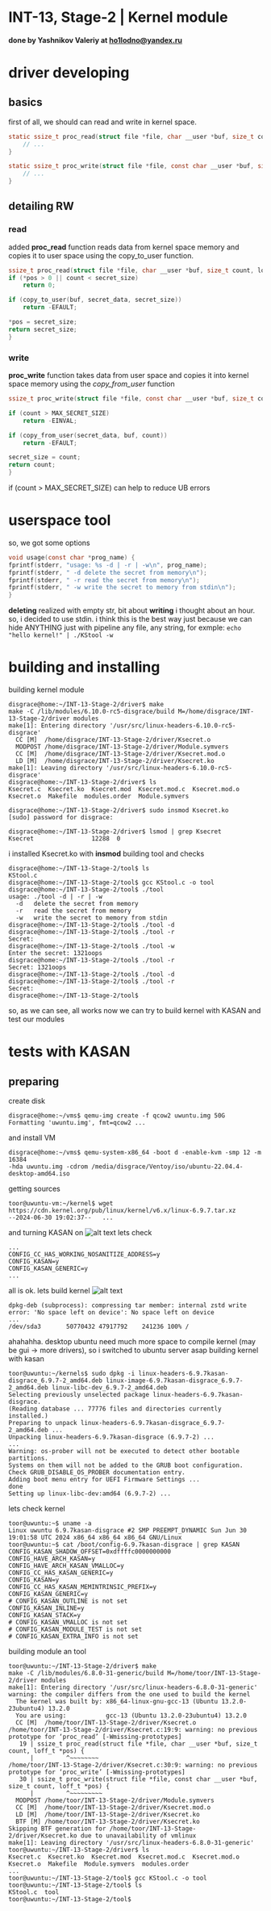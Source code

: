 # INT-13, Stage-2 | Kernel module
#### done by Yashnikov Valeriy at ho1lodno@yandex.ru

# driver developing
## basics
first of all, we should can read and write in kernel space.
```C
static ssize_t proc_read(struct file *file, char __user *buf, size_t count, loff_t *pos) {
    // ...
}

static ssize_t proc_write(struct file *file, const char __user *buf, size_t count, loff_t *pos) {
    // ...
}
```
## detailing RW
### read
added __proc_read__ function reads data from kernel space memory and copies it to user space using the copy_to_user function.
```c
ssize_t proc_read(struct file *file, char __user *buf, size_t count, loff_t *pos) {
if (*pos > 0 || count < secret_size)
	return 0;

if (copy_to_user(buf, secret_data, secret_size))
	return -EFAULT;

*pos = secret_size;
return secret_size;
}
```
### write
__proc_write__ function takes data from user space and copies it into kernel space memory using the _copy_from_user_ function
```c
ssize_t proc_write(struct file *file, const char __user *buf, size_t count, loff_t *pos) {

if (count > MAX_SECRET_SIZE)
	return -EINVAL;

if (copy_from_user(secret_data, buf, count))
	return -EFAULT;

secret_size = count;
return count;
}
```
if (count > MAX_SECRET_SIZE) can help to reduce UB errors
# userspace tool 
so, we got some options
```c
void usage(const char *prog_name) {
fprintf(stderr, "usage: %s -d | -r | -w\n", prog_name);
fprintf(stderr, " -d delete the secret from memory\n");
fprintf(stderr, " -r read the secret from memory\n");
fprintf(stderr, " -w write the secret to memory from stdin\n");
}
```
__deleting__ realized with empty str, bit about __writing__ i thought about an hour. so, i decided to use stdin. i think this is the best way just because we can hide ANYTHING just with pipeline 
any file, any string, for exmple:
`echo "hello kernel!" | ./KStool -w`

# building and installing
building kernel module
```shell
disgrace@home:~/INT-13-Stage-2/driver$ make
make -C /lib/modules/6.10.0-rc5-disgrace/build M=/home/disgrace/INT-13-Stage-2/driver modules
make[1]: Entering directory '/usr/src/linux-headers-6.10.0-rc5-disgrace'
  CC [M]  /home/disgrace/INT-13-Stage-2/driver/Ksecret.o
  MODPOST /home/disgrace/INT-13-Stage-2/driver/Module.symvers
  CC [M]  /home/disgrace/INT-13-Stage-2/driver/Ksecret.mod.o
  LD [M]  /home/disgrace/INT-13-Stage-2/driver/Ksecret.ko
make[1]: Leaving directory '/usr/src/linux-headers-6.10.0-rc5-disgrace'
disgrace@home:~/INT-13-Stage-2/driver$ ls
Ksecret.c  Ksecret.ko  Ksecret.mod  Ksecret.mod.c  Ksecret.mod.o  Ksecret.o  Makefile  modules.order  Module.symvers

disgrace@home:~/INT-13-Stage-2/driver$ sudo insmod Ksecret.ko 
[sudo] password for disgrace: 

disgrace@home:~/INT-13-Stage-2/driver$ lsmod | grep Ksecret
Ksecret                12288  0
```
i installed Ksecret.ko with __insmod__
building tool and checks 
```shell
disgrace@home:~/INT-13-Stage-2/tool$ ls
KStool.c
disgrace@home:~/INT-13-Stage-2/tool$ gcc KStool.c -o tool
disgrace@home:~/INT-13-Stage-2/tool$ ./tool 
usage: ./tool -d | -r | -w
  -d   delete the secret from memory
  -r   read the secret from memory
  -w   write the secret to memory from stdin
disgrace@home:~/INT-13-Stage-2/tool$ ./tool -d
disgrace@home:~/INT-13-Stage-2/tool$ ./tool -r
Secret: 
disgrace@home:~/INT-13-Stage-2/tool$ ./tool -w
Enter the secret: 1321oops
disgrace@home:~/INT-13-Stage-2/tool$ ./tool -r
Secret: 1321oops
disgrace@home:~/INT-13-Stage-2/tool$ ./tool -d
disgrace@home:~/INT-13-Stage-2/tool$ ./tool -r
Secret: 
disgrace@home:~/INT-13-Stage-2/tool$ 
```
so, as we can see, all works
now we can try to build kernel with KASAN and test our modules

# tests with KASAN
## preparing
create disk
```shel
disgrace@home:~/vms$ qemu-img create -f qcow2 uwuntu.img 50G
Formatting 'uwuntu.img', fmt=qcow2 ...
```
and install VM
```shell
disgrace@home:~/vms$ qemu-system-x86_64 -boot d -enable-kvm -smp 12 -m 16384 
-hda uwuntu.img -cdrom /media/disgrace/Ventoy/iso/ubuntu-22.04.4-desktop-amd64.iso
```
getting sources
```shell
toor@uwuntu-vm:~/kernel$ wget https://cdn.kernel.org/pub/linux/kernel/v6.x/linux-6.9.7.tar.xz
--2024-06-30 19:02:37--   ...
```
and turning KASAN on
![alt text](https://github.com/flipthewho/INT-13-Stage-2/blob/main/media/Pasted%20image%2020240630191304.png)
lets check
```shell
...
CONFIG_CC_HAS_WORKING_NOSANITIZE_ADDRESS=y
CONFIG_KASAN=y
CONFIG_KASAN_GENERIC=y
...
```
all is ok. lets build kernel
![alt text](https://github.com/flipthewho/INT-13-Stage-2/blob/main/media/Pasted%20image%2020240630191853.png)

```shell
dpkg-deb (subprocess): compressing tar member: internal zstd write error: 'No space left on device': No space left on device
...
/dev/sda3       50770432 47917792    241236 100% /
```
ahahahha. desktop ubuntu need much more space to compile kernel 
(may be gui -> more drivers), so i switched to ubuntu server asap
building kernel with kasan
```shell
toor@uwuntu:~/kernels$ sudo dpkg -i linux-headers-6.9.7kasan-disgrace_6.9.7-2_amd64.deb linux-image-6.9.7kasan-disgrace_6.9.7-2_amd64.deb linux-libc-dev_6.9.7-2_amd64.deb 
Selecting previously unselected package linux-headers-6.9.7kasan-disgrace.
(Reading database ... 77776 files and directories currently installed.)
Preparing to unpack linux-headers-6.9.7kasan-disgrace_6.9.7-2_amd64.deb ...
Unpacking linux-headers-6.9.7kasan-disgrace (6.9.7-2) ...
...
Warning: os-prober will not be executed to detect other bootable partitions.
Systems on them will not be added to the GRUB boot configuration.
Check GRUB_DISABLE_OS_PROBER documentation entry.
Adding boot menu entry for UEFI Firmware Settings ...
done
Setting up linux-libc-dev:amd64 (6.9.7-2) ...
```
lets check kernel
```shell
toor@uwuntu:~$ uname -a
Linux uwuntu 6.9.7kasan-disgrace #2 SMP PREEMPT_DYNAMIC Sun Jun 30 19:01:58 UTC 2024 x86_64 x86_64 x86_64 GNU/Linux
toor@uwuntu:~$ cat /boot/config-6.9.7kasan-disgrace | grep KASAN
CONFIG_KASAN_SHADOW_OFFSET=0xdffffc0000000000
CONFIG_HAVE_ARCH_KASAN=y
CONFIG_HAVE_ARCH_KASAN_VMALLOC=y
CONFIG_CC_HAS_KASAN_GENERIC=y
CONFIG_KASAN=y
CONFIG_CC_HAS_KASAN_MEMINTRINSIC_PREFIX=y
CONFIG_KASAN_GENERIC=y
# CONFIG_KASAN_OUTLINE is not set
CONFIG_KASAN_INLINE=y
CONFIG_KASAN_STACK=y
# CONFIG_KASAN_VMALLOC is not set
# CONFIG_KASAN_MODULE_TEST is not set
# CONFIG_KASAN_EXTRA_INFO is not set
```


building module an tool 
```shell
toor@uwuntu:~/INT-13-Stage-2/driver$ make
make -C /lib/modules/6.8.0-31-generic/build M=/home/toor/INT-13-Stage-2/driver modules
make[1]: Entering directory '/usr/src/linux-headers-6.8.0-31-generic'
warning: the compiler differs from the one used to build the kernel
  The kernel was built by: x86_64-linux-gnu-gcc-13 (Ubuntu 13.2.0-23ubuntu4) 13.2.0
  You are using:           gcc-13 (Ubuntu 13.2.0-23ubuntu4) 13.2.0
  CC [M]  /home/toor/INT-13-Stage-2/driver/Ksecret.o
/home/toor/INT-13-Stage-2/driver/Ksecret.c:19:9: warning: no previous prototype for ‘proc_read’ [-Wmissing-prototypes]
   19 | ssize_t proc_read(struct file *file, char __user *buf, size_t count, loff_t *pos) {
      |         ^~~~~~~~~
/home/toor/INT-13-Stage-2/driver/Ksecret.c:30:9: warning: no previous prototype for ‘proc_write’ [-Wmissing-prototypes]
   30 | ssize_t proc_write(struct file *file, const char __user *buf, size_t count, loff_t *pos) {
      |         ^~~~~~~~~~
  MODPOST /home/toor/INT-13-Stage-2/driver/Module.symvers
  CC [M]  /home/toor/INT-13-Stage-2/driver/Ksecret.mod.o
  LD [M]  /home/toor/INT-13-Stage-2/driver/Ksecret.ko
  BTF [M] /home/toor/INT-13-Stage-2/driver/Ksecret.ko
Skipping BTF generation for /home/toor/INT-13-Stage-2/driver/Ksecret.ko due to unavailability of vmlinux
make[1]: Leaving directory '/usr/src/linux-headers-6.8.0-31-generic'
toor@uwuntu:~/INT-13-Stage-2/driver$ ls
Ksecret.c  Ksecret.ko  Ksecret.mod  Ksecret.mod.c  Ksecret.mod.o  Ksecret.o  Makefile  Module.symvers  modules.order
...
toor@uwuntu:~/INT-13-Stage-2/tool$ gcc KStool.c -o tool
toor@uwuntu:~/INT-13-Stage-2/tool$ ls
KStool.c  tool
toor@uwuntu:~/INT-13-Stage-2/tool$ 
```
